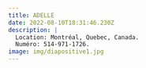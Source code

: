 ```yaml
---
title: ADELLE
date: 2022-08-10T18:31:46.230Z
description: |
  Location: Montréal, Quebec, Canada.
  Numéro: 514-971-1726.
image: img/diapositive1.jpg
---
```

 